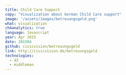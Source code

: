 ```yaml
---
title: Child Care Support
copy: "Visualization about German Child Care support"
image: '/assets/images/betreuungsgeld.png'
what: visualization
ch4analytics: true
language: Javascript
year: Apr 2015
date: 201504
github: civicvision/betreuungsgeld
link: http://civicvision.de/betreuungsgeld
technologies:
  - d3
  - middleman
---
```

